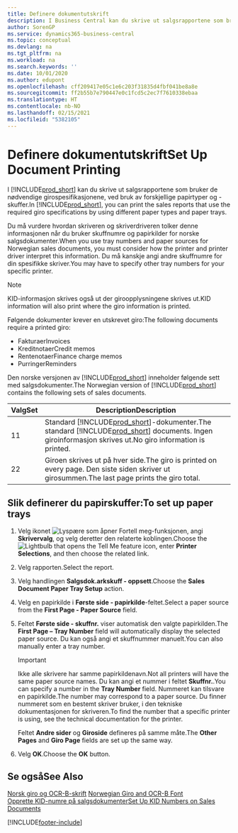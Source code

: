 ```yaml
---
title: Definere dokumentutskrift
description: I Business Central kan du skrive ut salgsrapportene som bruker de nødvendige girospesifikasjonene, ved bruk av forskjellige papirtyper og -skuffer.
author: SorenGP
ms.service: dynamics365-business-central
ms.topic: conceptual
ms.devlang: na
ms.tgt_pltfrm: na
ms.workload: na
ms.search.keywords: ''
ms.date: 10/01/2020
ms.author: edupont
ms.openlocfilehash: cff209417e05c1e6c203f31835d4fbf041be8a8e
ms.sourcegitcommit: ff2b55b7e790447e0c1fcd5c2ec7f7610338ebaa
ms.translationtype: HT
ms.contentlocale: nb-NO
ms.lasthandoff: 02/15/2021
ms.locfileid: "5382105"
---
```

# <a name="set-up-document-printing"></a><span data-ttu-id="e9222-103">Definere dokumentutskrift</span><span class="sxs-lookup"><span data-stu-id="e9222-103">Set Up Document Printing</span></span>
<span data-ttu-id="e9222-104">I [!INCLUDE[prod_short](../../includes/prod_short.md)] kan du skrive ut salgsrapportene som bruker de nødvendige girospesifikasjonene, ved bruk av forskjellige papirtyper og -skuffer.</span><span class="sxs-lookup"><span data-stu-id="e9222-104">In [!INCLUDE[prod_short](../../includes/prod_short.md)], you can print the sales reports that use the required giro specifications by using different paper types and paper trays.</span></span>  

<span data-ttu-id="e9222-105">Du må vurdere hvordan skriveren og skriverdriveren tolker denne informasjonen når du bruker skuffnumre og papirkilder for norske salgsdokumenter.</span><span class="sxs-lookup"><span data-stu-id="e9222-105">When you use tray numbers and paper sources for Norwegian sales documents, you must consider how the printer and printer driver interpret this information.</span></span> <span data-ttu-id="e9222-106">Du må kanskje angi andre skuffnumre for din spesifikke skriver.</span><span class="sxs-lookup"><span data-stu-id="e9222-106">You may have to specify other tray numbers for your specific printer.</span></span>  

> [!NOTE]  
>  <span data-ttu-id="e9222-107">KID-informasjon skrives også ut der giroopplysningene skrives ut.</span><span class="sxs-lookup"><span data-stu-id="e9222-107">KID information will also print where the giro information is printed.</span></span>  

<span data-ttu-id="e9222-108">Følgende dokumenter krever en utskrevet giro:</span><span class="sxs-lookup"><span data-stu-id="e9222-108">The following documents require a printed giro:</span></span>  

- <span data-ttu-id="e9222-109">Fakturaer</span><span class="sxs-lookup"><span data-stu-id="e9222-109">Invoices</span></span>  
- <span data-ttu-id="e9222-110">Kreditnotaer</span><span class="sxs-lookup"><span data-stu-id="e9222-110">Credit memos</span></span>  
- <span data-ttu-id="e9222-111">Rentenotaer</span><span class="sxs-lookup"><span data-stu-id="e9222-111">Finance charge memos</span></span>  
- <span data-ttu-id="e9222-112">Purringer</span><span class="sxs-lookup"><span data-stu-id="e9222-112">Reminders</span></span>  

<span data-ttu-id="e9222-113">Den norske versjonen av [!INCLUDE[prod_short](../../includes/prod_short.md)] inneholder følgende sett med salgsdokumenter.</span><span class="sxs-lookup"><span data-stu-id="e9222-113">The Norwegian version of [!INCLUDE[prod_short](../../includes/prod_short.md)] contains the following sets of sales documents.</span></span>  

|<span data-ttu-id="e9222-114">**Valg**</span><span class="sxs-lookup"><span data-stu-id="e9222-114">**Set**</span></span>|<span data-ttu-id="e9222-115">Description</span><span class="sxs-lookup"><span data-stu-id="e9222-115">Description</span></span>|  
|-------------|---------------------------------------|  
|<span data-ttu-id="e9222-116">1</span><span class="sxs-lookup"><span data-stu-id="e9222-116">1</span></span>|<span data-ttu-id="e9222-117">Standard [!INCLUDE[prod_short](../../includes/prod_short.md)]-dokumenter.</span><span class="sxs-lookup"><span data-stu-id="e9222-117">The standard [!INCLUDE[prod_short](../../includes/prod_short.md)] documents.</span></span> <span data-ttu-id="e9222-118">Ingen giroinformasjon skrives ut.</span><span class="sxs-lookup"><span data-stu-id="e9222-118">No giro information is printed.</span></span>|  
|<span data-ttu-id="e9222-119">2</span><span class="sxs-lookup"><span data-stu-id="e9222-119">2</span></span>|<span data-ttu-id="e9222-120">Giroen skrives ut på hver side.</span><span class="sxs-lookup"><span data-stu-id="e9222-120">The giro is printed on every page.</span></span> <span data-ttu-id="e9222-121">Den siste siden skriver ut girosummen.</span><span class="sxs-lookup"><span data-stu-id="e9222-121">The last page prints the giro total.</span></span>|  

## <a name="to-set-up-paper-trays"></a><span data-ttu-id="e9222-122">Slik definerer du papirskuffer:</span><span class="sxs-lookup"><span data-stu-id="e9222-122">To set up paper trays</span></span>  

1.  <span data-ttu-id="e9222-123">Velg ikonet ![Lyspære som åpner Fortell meg-funksjonen](../../media/ui-search/search_small.png "Fortell hva du vil gjøre"), angi **Skrivervalg**, og velg deretter den relaterte koblingen.</span><span class="sxs-lookup"><span data-stu-id="e9222-123">Choose the ![Lightbulb that opens the Tell Me feature](../../media/ui-search/search_small.png "Tell me what you want to do") icon, enter **Printer Selections**, and then choose the related link.</span></span>  
2.  <span data-ttu-id="e9222-124">Velg rapporten.</span><span class="sxs-lookup"><span data-stu-id="e9222-124">Select the report.</span></span>  
3.  <span data-ttu-id="e9222-125">Velg handlingen **Salgsdok.arkskuff - oppsett**.</span><span class="sxs-lookup"><span data-stu-id="e9222-125">Choose the **Sales Document Paper Tray Setup** action.</span></span>  
4.  <span data-ttu-id="e9222-126">Velg en papirkilde i **Første side - papirkilde**-feltet.</span><span class="sxs-lookup"><span data-stu-id="e9222-126">Select a paper source from the **First Page - Paper Source** field.</span></span>  
5.  <span data-ttu-id="e9222-127">Feltet **Første side - skuffnr.** viser automatisk den valgte papirkilden.</span><span class="sxs-lookup"><span data-stu-id="e9222-127">The **First Page – Tray Number** field will automatically display the selected paper source.</span></span> <span data-ttu-id="e9222-128">Du kan også angi et skuffnummer manuelt.</span><span class="sxs-lookup"><span data-stu-id="e9222-128">You can also manually enter a tray number.</span></span>  

    > [!IMPORTANT]  
    >  <span data-ttu-id="e9222-129">Ikke alle skrivere har samme papirkildenavn.</span><span class="sxs-lookup"><span data-stu-id="e9222-129">Not all printers will have the same paper source names.</span></span> <span data-ttu-id="e9222-130">Du kan angi et nummer i feltet **Skuffnr.**.</span><span class="sxs-lookup"><span data-stu-id="e9222-130">You can specify a number in the **Tray Number** field.</span></span> <span data-ttu-id="e9222-131">Nummeret kan tilsvare en papirkilde.</span><span class="sxs-lookup"><span data-stu-id="e9222-131">The number may correspond to a paper source.</span></span> <span data-ttu-id="e9222-132">Du finner nummeret som en bestemt skriver bruker, i den tekniske dokumentasjonen for skriveren.</span><span class="sxs-lookup"><span data-stu-id="e9222-132">To find the number that a specific printer is using, see the technical documentation for the printer.</span></span>  

    <span data-ttu-id="e9222-133">Feltet **Andre sider** og **Giroside** defineres på samme måte.</span><span class="sxs-lookup"><span data-stu-id="e9222-133">The **Other Pages** and **Giro Page** fields are set up the same way.</span></span>  

6.  <span data-ttu-id="e9222-134">Velg **OK**.</span><span class="sxs-lookup"><span data-stu-id="e9222-134">Choose the **OK** button.</span></span>  

## <a name="see-also"></a><span data-ttu-id="e9222-135">Se også</span><span class="sxs-lookup"><span data-stu-id="e9222-135">See Also</span></span>  
  <span data-ttu-id="e9222-136">[Norsk giro og OCR-B-skrift](norwegian-giro-and-ocr-b-font.md) </span><span class="sxs-lookup"><span data-stu-id="e9222-136">[Norwegian Giro and OCR-B Font](norwegian-giro-and-ocr-b-font.md) </span></span>  
 [<span data-ttu-id="e9222-137">Opprette KID-numre på salgsdokumenter</span><span class="sxs-lookup"><span data-stu-id="e9222-137">Set Up KID Numbers on Sales Documents</span></span>](how-to-set-up-kid-numbers-on-sales-documents.md)


[!INCLUDE[footer-include](../../includes/footer-banner.md)]
